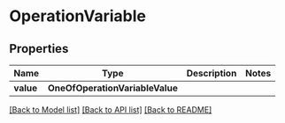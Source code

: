 # OperationVariable

## Properties
Name | Type | Description | Notes
------------ | ------------- | ------------- | -------------
**value** | **OneOfOperationVariableValue** |  | 

[[Back to Model list]](../README.md#documentation-for-models) [[Back to API list]](../README.md#documentation-for-api-endpoints) [[Back to README]](../README.md)

